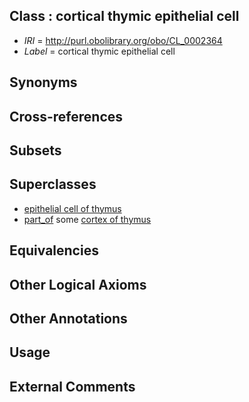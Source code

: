 
## Class : cortical thymic epithelial cell

 * *IRI* = http://purl.obolibrary.org/obo/CL_0002364
 * *Label* = cortical thymic epithelial cell

## Synonyms


## Cross-references


## Subsets


## Superclasses

 * [epithelial cell of thymus](../../CL/93/CL_0002293.md)
 * [part_of](../../BFO/50/BFO_0000050.md) some [cortex of thymus](../../UBERON/23/UBERON_0002123.md)

## Equivalencies


## Other Logical Axioms


## Other Annotations


## Usage


## External Comments

